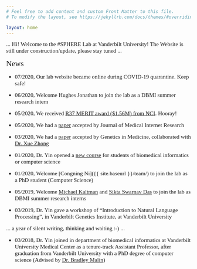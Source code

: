 ```yaml
---
# Feel free to add content and custom Front Matter to this file.
# To modify the layout, see https://jekyllrb.com/docs/themes/#overriding-theme-defaults

layout: home
---
```


<span style="font-family:Papyrus; font-size:1.1em;"> ... Hi! Welcome to the #SPHERE Lab at Vanderbilt University! The Website is still under construction/update, please stay tuned ... </span>


<span style="font-family:Papyrus; font-size:1.5em;"> News </span>

- <span style="font-family:Papyrus; font-size:1.1em;">07/2020, Our lab website became online during COVID-19 quarantine. Keep safe!</span>


- <span style="font-family:Papyrus; font-size:1.1em;">06/2020, Welcome Hughes Jonathan to join the lab as a DBMI summer research intern</span>

- <span style="font-family:Papyrus; font-size:1.1em;">05/2020, We received [R37 MERIT award ($1.56M) from NCI](https://news.vumc.org/2020/05/14/yin-receives-early-investigator-merit-award-from-nci/). Hooray!</span>

- <span style="font-family:Papyrus; font-size:1.1em;">05/2020, We had a [paper](https://www.jmir.org/2020/6/e13745/) accepted by Journal of Medical Internet Research</span>

- <span style="font-family:Papyrus; font-size:1.1em;">03/2020, We had a [paper](https://www.nature.com/articles/s41436-020-0786-5) accepted by Genetics in Medicine, collaborated with [Dr. Xue Zhong](https://medicine.vumc.org/person/xue-zhong-phd-ms)</span>

- <span style="font-family:Papyrus; font-size:1.1em;">01/2020, Dr. Yin opened a [new course](/teaching/) for students of biomedical informatics or computer science</span>

- <span style="font-family:Papyrus; font-size:1.1em;">01/2020, Welcome [Congning Ni]({{ site.baseurl }}/team/) to join the lab as a PhD student (Computer Science)</span>
 
- <span style="font-family:Papyrus; font-size:1.1em;">05/2019, Welcome [Michael Kaltman](https://www.linkedin.com/in/michaelskaltman/) and [Sikta Swarnav Das](https://www.linkedin.com/in/sikta-das-4925b4159/) to join the lab as DBMI summer research interns</span>


- <span style="font-family:Papyrus; font-size:1.1em;">03/2019, Dr. Yin gave a workshop of “Introduction to Natural Language Processing”, in Vanderbilt Genetics Institute, at Vanderbilt University</span>

<span style="font-family:Papyrus; font-size:1.1em; text-align:center"> ... a  year of silent writing, thinking and waiting :-) ...</span>

- <span style="font-family:Papyrus; font-size:1.1em;">03/2018, Dr. Yin joined in department of biomedical informatics at Vanderbilt University Medical Center as a tenure-track Assistant Professor, after graduation from Vanderbilt University with a PhD degree of computer science (Advised by [Dr. Bradley Malin](https://www.vumc.org/dbmi/person/bradley-malin-phd-facmi))</span>